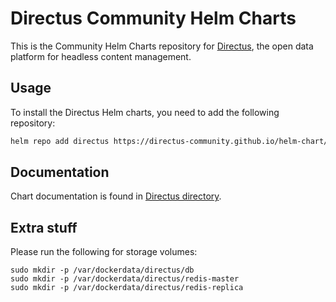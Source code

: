 # Directus Community Helm Charts

This is the Community Helm Charts repository for [Directus](https://directus.io/), the open data platform for headless content management.

## Usage

To install the Directus Helm charts, you need to add the following repository:

```sh
helm repo add directus https://directus-community.github.io/helm-chart/
```

## Documentation

Chart documentation is found in [Directus directory](charts/directus/README.md).

## Extra stuff

Please run the following for storage volumes:

```
sudo mkdir -p /var/dockerdata/directus/db
sudo mkdir -p /var/dockerdata/directus/redis-master
sudo mkdir -p /var/dockerdata/directus/redis-replica
```